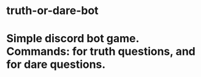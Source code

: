# truth-or-dare-bot
# Simple discord bot game. Commands: <!basic truth> for truth questions, and <!basic dare> for dare questions. 
